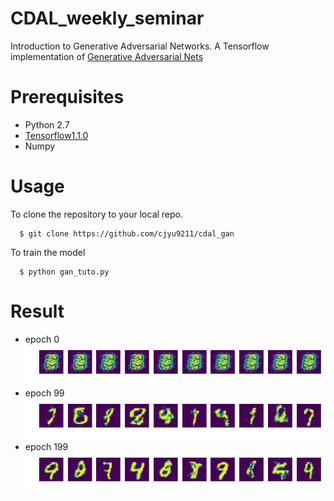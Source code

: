 # CDAL_weekly_seminar
Introduction to Generative Adversarial Networks.
A Tensorflow implementation of [Generative Adversarial Nets](https://arxiv.org/abs/1406.2661)

# Prerequisites
- Python 2.7
- [Tensorflow1.1.0](https://www.tensorflow.org)
- Numpy

# Usage
To clone the repository to your local repo.

      $ git clone https://github.com/cjyu9211/cdal_gan

To train the model 
      
      $ python gan_tuto.py

# Result
- epoch 0
![alt_tag](result/000.png)
- epoch 99
![alt_tag](result/099.png)
- epoch 199
![alt_tag](result/199.png)

